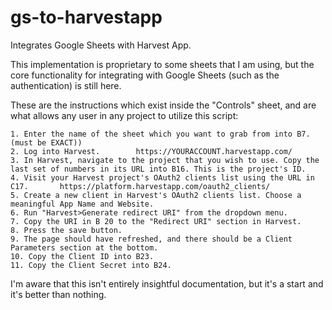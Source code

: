 # gs-to-harvestapp

Integrates Google Sheets with Harvest App.

This implementation is proprietary to some sheets that I am using, but the core functionality for integrating with Google Sheets (such as the authentication) is still here.

These are the instructions which exist inside the "Controls" sheet, and are what allows any user in any project to utilize this script:

```
1. Enter the name of the sheet which you want to grab from into B7. (must be EXACT))
2. Log into Harvest.		https://YOURACCOUNT.harvestapp.com/
3. In Harvest, navigate to the project that you wish to use. Copy the last set of numbers in its URL into B16. This is the project's ID.	4. Visit your Harvest project's OAuth2 clients list using the URL in C17.		https://platform.harvestapp.com/oauth2_clients/
5. Create a new client in Harvest's OAuth2 clients list. Choose a meaningful App Name and Website.
6. Run "Harvest>Generate redirect URI" from the dropdown menu.
7. Copy the URI in B 20 to the "Redirect URI" section in Harvest.
8. Press the save button.
9. The page should have refreshed, and there should be a Client Parameters section at the bottom.
10. Copy the Client ID into B23.
11. Copy the Client Secret into B24.
```

I'm aware that this isn't entirely insightful documentation, but it's a start and it's better than nothing.
